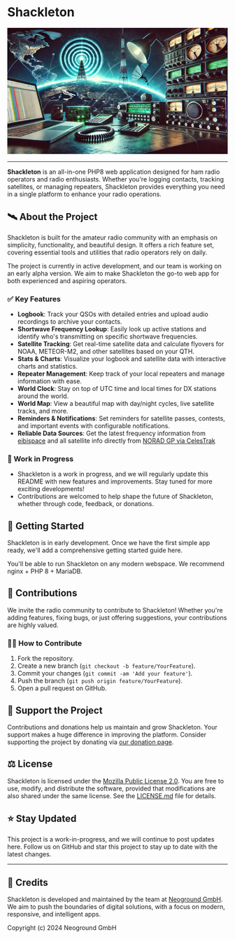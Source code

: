 # Shackleton

![Header Banner](https://raw.githubusercontent.com/neoground/shackleton/main/assets/images/hero.webp)

---

**Shackleton** is an all-in-one PHP8 web application designed for ham radio operators and radio enthusiasts.
Whether you're logging contacts, tracking satellites, or managing repeaters, 
Shackleton provides everything you need in a single platform to enhance your radio operations.

## 🛰 About the Project

Shackleton is built for the amateur radio community with an emphasis on simplicity, 
functionality, and beautiful design. It offers a rich feature set, 
covering essential tools and utilities that radio operators rely on daily.

The project is currently in active development, and our team is working on an early alpha version. 
We aim to make Shackleton the go-to web app for both experienced and aspiring operators.

### ✅ Key Features

- **Logbook**: Track your QSOs with detailed entries and upload audio recordings to archive your contacts.
- **Shortwave Frequency Lookup**: Easily look up active stations and identify who's transmitting on specific shortwave frequencies.
- **Satellite Tracking**: Get real-time satellite data and calculate flyovers for NOAA, METEOR-M2, and other satellites based on your QTH.
- **Stats & Charts**: Visualize your logbook and satellite data with interactive charts and statistics.
- **Repeater Management**: Keep track of your local repeaters and manage information with ease.
- **World Clock**: Stay on top of UTC time and local times for DX stations around the world.
- **World Map**: View a beautiful map with day/night cycles, live satellite tracks, and more.
- **Reminders & Notifications**: Set reminders for satellite passes, contests, and important events with configurable notifications.
- **Reliable Data Sources**: Get the latest frequency information from [eibispace](http://www.eibispace.de/) and all satellite info directly from [NORAD GP via CelesTrak](https://celestrak.org/NORAD/elements/)

### 🚧 Work in Progress

- Shackleton is a work in progress, and we will regularly update this README with new features and improvements. Stay tuned for more exciting developments!
- Contributions are welcomed to help shape the future of Shackleton, whether through code, feedback, or donations.

## 🚀 Getting Started

Shackleton is in early development. Once we have the first simple app ready, 
we'll add a comprehensive getting started guide here.

You'll be able to run Shackleton on any modern webspace. We recommend nginx + PHP 8 + MariaDB.

## 💬 Contributions

We invite the radio community to contribute to Shackleton! 
Whether you're adding features, fixing bugs, or just offering suggestions, your contributions are highly valued.

### 💁‍♀️ How to Contribute

1. Fork the repository.
2. Create a new branch (`git checkout -b feature/YourFeature`).
3. Commit your changes (`git commit -am 'Add your feature'`).
4. Push the branch (`git push origin feature/YourFeature`).
5. Open a pull request on GitHub.

## 💸 Support the Project

Contributions and donations help us maintain and grow Shackleton. 
Your support makes a huge difference in improving the platform.
Consider supporting the project by donating via [our donation page](https://neoground.com/donate).

## ⚖ License

Shackleton is licensed under the [Mozilla Public License 2.0](https://www.mozilla.org/en-US/MPL/2.0/). 
You are free to use, modify, and distribute the software, provided that modifications 
are also shared under the same license. See the [LICENSE.md](LICENSE.md) file for details.

## ⭐ Stay Updated

This project is a work-in-progress, and we will continue to post updates here. 
Follow us on GitHub and star this project to stay up to date with the latest changes.

---

## 🏢 Credits

Shackleton is developed and maintained by the team at [Neoground GmbH](https://neoground.com). 
We aim to push the boundaries of digital solutions, with a focus on modern, responsive, and intelligent apps.

Copyright (c) 2024 Neoground GmbH
